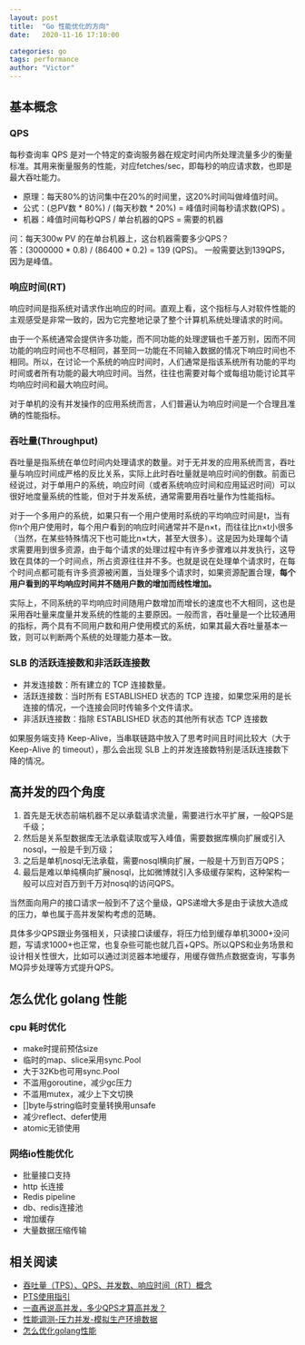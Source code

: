 ```yaml
---
layout: post
title:  "Go 性能优化的方向"
date:   2020-11-16 17:10:00

categories: go
tags: performance
author: "Victor"
---
```


## 基本概念

### QPS

每秒查询率 QPS 是对一个特定的查询服务器在规定时间内所处理流量多少的衡量标准。其用来衡量服务的性能，对应fetches/sec，即每秒的响应请求数，也即是最大吞吐能力。

* 原理：每天80%的访问集中在20%的时间里，这20%时间叫做峰值时间。
* 公式：(总PV数 * 80%) / (每天秒数 * 20%) = 峰值时间每秒请求数(QPS) 。
* 机器：峰值时间每秒QPS / 单台机器的QPS = 需要的机器

问：每天300w PV 的在单台机器上，这台机器需要多少QPS？<br />
答：(3000000 * 0.8) / (86400 * 0.2) = 139 (QPS)。 一般需要达到139QPS，因为是峰值。

### 响应时间(RT)

响应时间是指系统对请求作出响应的时间。直观上看，这个指标与人对软件性能的主观感受是非常一致的，因为它完整地记录了整个计算机系统处理请求的时间。

由于一个系统通常会提供许多功能，而不同功能的处理逻辑也千差万别，因而不同功能的响应时间也不尽相同，甚至同一功能在不同输入数据的情况下响应时间也不相同。所以，在讨论一个系统的响应时间时，人们通常是指该系统所有功能的平均时间或者所有功能的最大响应时间。当然，往往也需要对每个或每组功能讨论其平均响应时间和最大响应时间。

对于单机的没有并发操作的应用系统而言，人们普遍认为响应时间是一个合理且准确的性能指标。

### 吞吐量(Throughput)

吞吐量是指系统在单位时间内处理请求的数量。对于无并发的应用系统而言，吞吐量与响应时间成严格的反比关系，实际上此时吞吐量就是响应时间的倒数。前面已经说过，对于单用户的系统，响应时间（或者系统响应时间和应用延迟时间）可以很好地度量系统的性能，但对于并发系统，通常需要用吞吐量作为性能指标。

对于一个多用户的系统，如果只有一个用户使用时系统的平均响应时间是t，当有你n个用户使用时，每个用户看到的响应时间通常并不是n×t，而往往比n×t小很多（当然，在某些特殊情况下也可能比n×t大，甚至大很多）。这是因为处理每个请求需要用到很多资源，由于每个请求的处理过程中有许多步骤难以并发执行，这导致在具体的一个时间点，所占资源往往并不多。也就是说在处理单个请求时，在每个时间点都可能有许多资源被闲置，当处理多个请求时，如果资源配置合理，**每个用户看到的平均响应时间并不随用户数的增加而线性增加。**

实际上，不同系统的平均响应时间随用户数增加而增长的速度也不大相同，这也是采用吞吐量来度量并发系统的性能的主要原因。一般而言，吞吐量是一个比较通用的指标，两个具有不同用户数和用户使用模式的系统，如果其最大吞吐量基本一致，则可以判断两个系统的处理能力基本一致。

### SLB 的活跃连接数和非活跃连接数

* 并发连接数：所有建立的 TCP 连接数量。
* 活跃连接数：当时所有 ESTABLISHED 状态的 TCP 连接，如果您采用的是长连接的情况，一个连接会同时传输多个文件请求。
* 非活跃连接数：指除 ESTABLISHED 状态的其他所有状态 TCP 连接数

如果服务端支持 Keep-Alive，当串联链路中放入了思考时间且时间比较大（大于 Keep-Alive 的 timeout），那么会出现 SLB 上的并发连接数特别是活跃连接数下降的情况。

## 高并发的四个角度

1. 首先是无状态前端机器不足以承载请求流量，需要进行水平扩展，一般QPS是千级；
2. 然后是关系型数据库无法承载读取或写入峰值，需要数据库横向扩展或引入nosql，一般是千到万级；
3. 之后是单机nosql无法承载，需要nosql横向扩展，一般是十万到百万QPS；
4. 最后是难以单纯横向扩展nosql，比如微博就引入多级缓存架构，这种架构一般可以应对百万到千万对nosql的访问QPS。

当然面向用户的接口请求一般到不了这个量级，QPS递增大多是由于读放大造成的压力，单也属于高并发架构考虑的范畴。

具体多少QPS跟业务强相关，只读接口读缓存，将压力给到缓存单机3000+没问题，写请求1000+也正常，也复杂些可能也就几百+QPS。所以QPS和业务场景和设计相关性很大，比如可以通过浏览器本地缓存，用缓存做热点数据查询，写事务MQ异步处理等方式提升QPS。

## 怎么优化 golang 性能

### cpu 耗时优化

* make时提前预估size
* 临时的map、slice采用sync.Pool
* 大于32Kb也可用sync.Pool
* 不滥用goroutine，减少gc压力
* 不滥用mutex，减少上下文切换
* []byte与string临时变量转换用unsafe
* 减少reflect、defer使用
* atomic无锁使用

### 网络io性能优化

* 批量接口支持
* http 长连接
* Redis pipeline
* db、redis连接池
* 增加缓存
* 大量数据压缩传输

## 相关阅读

* [吞吐量（TPS）、QPS、并发数、响应时间（RT）概念](https://www.cnblogs.com/longxiaojiangi/p/9259745.html)
* [PTS使用指引](https://help.aliyun.com/document_detail/145501.html?spm=a2c4g.11186623.6.541.4dabf9ecvYdB5j)
* [一直再说高并发，多少QPS才算高并发？](https://my.oschina.net/u/1000241/blog/3065185)
* [性能调测-压力并发-模拟生产环境数据](https://www.cnblogs.com/Yanqiqi/p/12690505.html)
* [怎么优化golang性能](https://m.yisu.com/zixun/126320.html)
